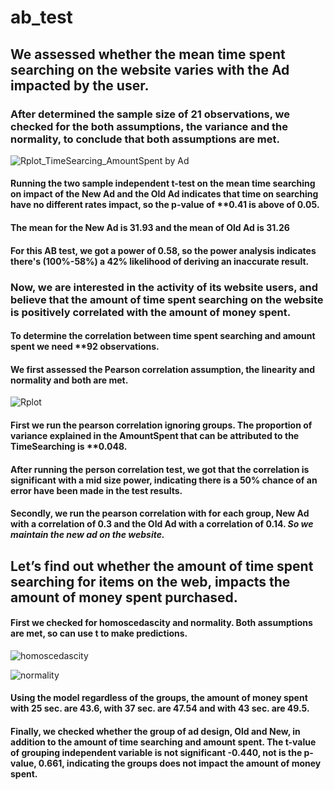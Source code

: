 # ab_test

## We assessed whether the mean time spent searching on the website varies with the Ad impacted by the user.

### After determined the sample size of 21 observations, we checked for the both assumptions, the variance and the normality, to conclude that both assumptions are met.

![Rplot_TimeSearcing_AmountSpent by Ad](https://github.com/SelvaCamp/ab_test/assets/158846801/a993860e-a347-42a4-bcac-2f4ccdda8069)

#### Running the two sample independent t-test on the mean time searching on impact of the New Ad and the Old Ad indicates that time on searching have no different rates impact, so the p-value of **0.41 is above of 0.05.

#### The mean for the **New Ad is 31.93** and the mean of **Old Ad is 31.26**

#### For this AB test, we got a power of 0.58, so the power analysis indicates there's (100%-58%) a 42% likelihood of deriving an inaccurate result.

### Now, we are interested in the activity of its website users, and believe that the amount of time spent searching on the website is positively correlated with the amount of money spent.

#### To determine the correlation between time spent searching and amount spent we need **92 observations.

#### We first assessed the Pearson correlation assumption, the linearity and normality and both are met.

![Rplot](https://github.com/SelvaCamp/ab_test/assets/158846801/576248ac-9191-488b-a6ec-40a5243cb98d)

#### First we run the pearson correlation ignoring groups. The proportion of variance explained in the AmountSpent that can be attributed to the TimeSearching is **0.048.

#### After running the person correlation test, we got that the correlation is significant with a mid size power, indicating there is a 50% chance of an error have been made in the test results.

#### Secondly, we run the pearson correlation with for each group, New Ad with a correlation of **0.3** and the Old Ad with a correlation of **0.14**. ***So we maintain the new ad on the website.***

## Let’s find out whether the amount of time spent searching for items on the web, impacts the amount of money spent purchased.

#### First we checked for homoscedascity and normality. Both assumptions are met, so can use t to make predictions.

![homoscedascity](https://github.com/SelvaCamp/ab_test/assets/158846801/e4db1a6f-3c1f-4096-bcd4-458be41aacc2)

![normality](https://github.com/SelvaCamp/ab_test/assets/158846801/5602edfa-b953-4e26-8d7d-995c247d27c4)

#### Using the model regardless of the groups, the amount of money spent with 25 sec. are 43.6, with 37 sec. are 47.54 and with 43 sec. are 49.5.

#### Finally, we checked whether the group of ad design, Old and New, in addition to the amount of time searching and amount spent. The t-value of grouping independent variable is not significant -0.440, not is the p-value, 0.661, indicating the groups does not impact the amount of money spent.
